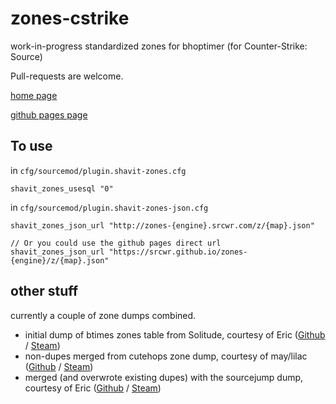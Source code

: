 # zones-cstrike
work-in-progress standardized zones for bhoptimer (for Counter-Strike: Source)

Pull-requests are welcome.

[home page](https://github.com/srcwr/zones-cstrike)

[github pages page](https://srcwr.github.io/zones-cstrike/)

## To use
in `cfg/sourcemod/plugin.shavit-zones.cfg`
```
shavit_zones_usesql "0"
```
in `cfg/sourcemod/plugin.shavit-zones-json.cfg`
```
shavit_zones_json_url "http://zones-{engine}.srcwr.com/z/{map}.json"

// Or you could use the github pages direct url
shavit_zones_json_url "https://srcwr.github.io/zones-{engine}/z/{map}.json"
```

## other stuff
currently a couple of zone dumps combined.

- initial dump of btimes zones table from Solitude, courtesy of Eric ([Github]( https://github.com/ecsr) / [Steam](https://steamcommunity.com/id/-eric))
- non-dupes merged from cutehops zone dump, courtesy of may/lilac ([Github](https://github.com/lilac1337) / [Steam](https://steamcommunity.com/profiles/76561198955846348))
- merged (and overwrote existing dupes) with the sourcejump dump, courtesy of Eric ([Github]( https://github.com/ecsr) / [Steam](https://steamcommunity.com/id/-eric))
